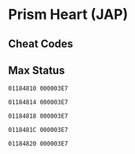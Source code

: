 # Prism Heart (JAP)

## Cheat Codes

## Max Status

```
01184810 000003E7

01184814 000003E7

01184818 000003E7

0118481C 000003E7

01184820 000003E7

```


